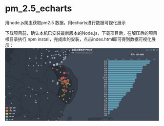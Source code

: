 # pm_2.5_echarts
用node.js爬虫获取pm2.5 数据，用echarts进行数据可视化展示

下载项目前，确认本机已安装最新版本的Node.js，下载项目后，在解压后的项目根目录执行 npm install，完成库的安装，点击index.html即可得到数据可视化展示：
![](./example/example.png)
